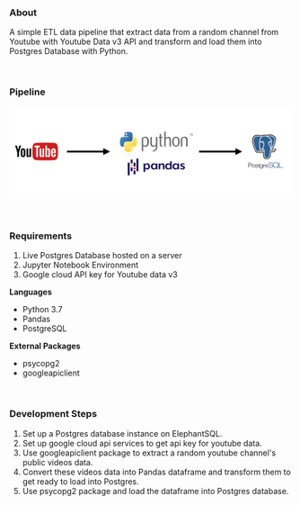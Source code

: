 ### About
A simple ETL data pipeline that extract data from a random channel from Youtube with Youtube Data v3 API and transform and load them into Postgres Database with Python.

<br>

### Pipeline

![alt text](https://github.com/MinThuraZaw/Simple-ETL-with-Python-and-PostgreSQL/blob/main/images/img_pipeline.jpg)

<br>

### Requirements

1) Live Postgres Database hosted on a server
2) Jupyter Notebook Environment
3) Google cloud API key for Youtube data v3

**Languages**
* Python 3.7
* Pandas
* PostgreSQL

**External Packages**
* psycopg2
* googleapiclient

<br>

### Development Steps
1) Set up a Postgres database instance on ElephantSQL.
2) Set up google cloud api services to get api key for youtube data.
3) Use googleapiclient package to extract a random youtube channel's public videos data.
4) Convert these videos data into Pandas dataframe and transform them to get ready to load into Postgres.
5) Use psycopg2 package and load the dataframe into Postgres database.

